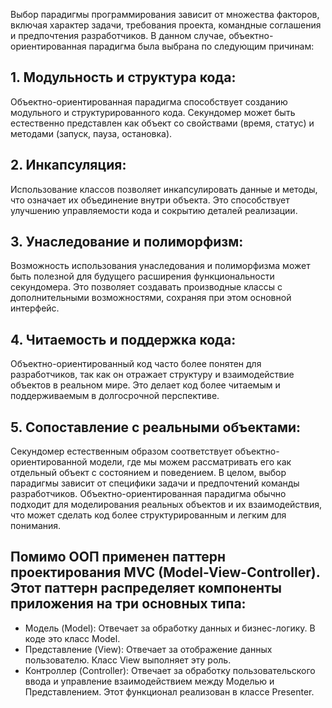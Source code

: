 Выбор парадигмы программирования зависит от множества факторов, включая характер задачи, требования проекта, командные соглашения и предпочтения разработчиков. В данном случае, объектно-ориентированная парадигма была выбрана по следующим причинам:

## 1. Модульность и структура кода:

Объектно-ориентированная парадигма способствует созданию модульного и структурированного кода. Секундомер может быть естественно представлен как объект со свойствами (время, статус) и методами (запуск, пауза, остановка).
## 2. Инкапсуляция:

Использование классов позволяет инкапсулировать данные и методы, что означает их объединение внутри объекта. Это способствует улучшению управляемости кода и сокрытию деталей реализации.
## 3. Унаследование и полиморфизм:

Возможность использования унаследования и полиморфизма может быть полезной для будущего расширения функциональности секундомера. Это позволяет создавать производные классы с дополнительными возможностями, сохраняя при этом основной интерфейс.
## 4. Читаемость и поддержка кода:

Объектно-ориентированный код часто более понятен для разработчиков, так как он отражает структуру и взаимодействие объектов в реальном мире. Это делает код более читаемым и поддерживаемым в долгосрочной перспективе.
## 5. Сопоставление с реальными объектами:

Секундомер естественным образом соответствует объектно-ориентированной модели, где мы можем рассматривать его как отдельный объект с состоянием и поведением.
В целом, выбор парадигмы зависит от специфики задачи и предпочтений команды разработчиков. Объектно-ориентированная парадигма обычно подходит для моделирования реальных объектов и их взаимодействия, что может сделать код более структурированным и легким для понимания.

## Помимо ООП применен паттерн проектирования MVC (Model-View-Controller). Этот паттерн распределяет компоненты приложения на три основных типа:
* Модель (Model): Отвечает за обработку данных и бизнес-логику. В коде это класс Model.
* Представление (View): Отвечает за отображение данных пользователю. Класс View выполняет эту роль.
* Контроллер (Controller): Отвечает за обработку пользовательского ввода и управление взаимодействием между Моделью и Представлением. Этот функционал реализован в классе Presenter.
